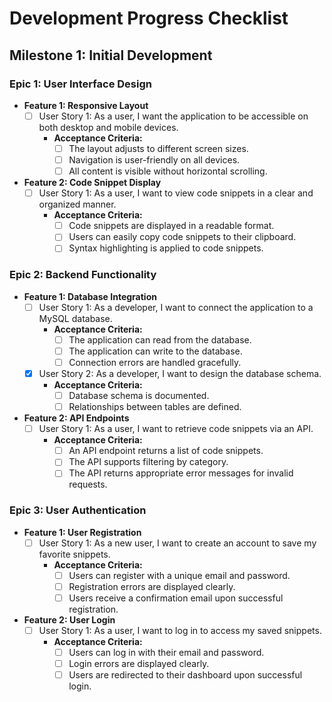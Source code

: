 # Development Progress Checklist

## Milestone 1: Initial Development

### Epic 1: User Interface Design
- **Feature 1: Responsive Layout**
  - [ ] User Story 1: As a user, I want the application to be accessible on both desktop and mobile devices.
    - **Acceptance Criteria:**
      - [ ] The layout adjusts to different screen sizes.
      - [ ] Navigation is user-friendly on all devices.
      - [ ] All content is visible without horizontal scrolling.

- **Feature 2: Code Snippet Display**
  - [ ] User Story 1: As a user, I want to view code snippets in a clear and organized manner.
    - **Acceptance Criteria:**
      - [ ] Code snippets are displayed in a readable format.
      - [ ] Users can easily copy code snippets to their clipboard.
      - [ ] Syntax highlighting is applied to code snippets.

### Epic 2: Backend Functionality
- **Feature 1: Database Integration**
  - [ ] User Story 1: As a developer, I want to connect the application to a MySQL database.
    - **Acceptance Criteria:**
      - [ ] The application can read from the database.
      - [ ] The application can write to the database.
      - [ ] Connection errors are handled gracefully.
  - [x] User Story 2: As a developer, I want to design the database schema.
    - **Acceptance Criteria:**
      - [ ] Database schema is documented.
      - [ ] Relationships between tables are defined.

- **Feature 2: API Endpoints**
  - [ ] User Story 1: As a user, I want to retrieve code snippets via an API.
    - **Acceptance Criteria:**
      - [ ] An API endpoint returns a list of code snippets.
      - [ ] The API supports filtering by category.
      - [ ] The API returns appropriate error messages for invalid requests.

### Epic 3: User Authentication
- **Feature 1: User Registration**
  - [ ] User Story 1: As a new user, I want to create an account to save my favorite snippets.
    - **Acceptance Criteria:**
      - [ ] Users can register with a unique email and password.
      - [ ] Registration errors are displayed clearly.
      - [ ] Users receive a confirmation email upon successful registration.

- **Feature 2: User Login**
  - [ ] User Story 1: As a user, I want to log in to access my saved snippets.
    - **Acceptance Criteria:**
      - [ ] Users can log in with their email and password.
      - [ ] Login errors are displayed clearly.
      - [ ] Users are redirected to their dashboard upon successful login.
